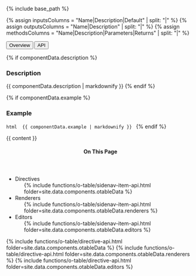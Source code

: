 {% include base_path %}

{% assign inputsColumns = "Name|Description|Default" | split: "|" %} 
{% assign outputsColumns = "Name|Description" | split: "|" %} 
{% assign methodsColumns = "Name|Description|Parameters|Returns" | split: "|" %} 

<script type="text/javascript">
  function openTab(evt, tabName) {
    // Declare all variables
    var i, tabcontent, tablinks;

    // Get all elements with class="tabcontent" and hide them
    tabcontent = document.getElementsByClassName("o-tabcontent");
    for (i = 0; i < tabcontent.length; i++) {
        tabcontent[i].style.display = "none";
    }

    // Get all elements with class="tablinks" and remove the class "active"
    tablinks = document.getElementsByClassName("o-tablinks");
    for (i = 0; i < tablinks.length; i++) {
        tablinks[i].className = tablinks[i].className.replace(" active", "");
    }

    // Show the current tab, and add an "active" class to the button that opened the tab
    document.getElementById(tabName).style.display = "block";
    evt.currentTarget.className += " active";
  }
</script>

<!-- Tab links -->
<div class="o-tab">
  <button class="o-tablinks active" onclick="openTab(event, 'overview')">Overview</button>
  <button class="o-tablinks" onclick="openTab(event, 'api')">API</button>
</div>

<!-- OVERVIEW -->
<div id="overview" class="o-tabcontent" style="display:block;">
 <!-- {% include toc %} -->

  {% if componentData.description %}
    <h3>Description</h3>
    {{ componentData.description | markdownify }}
  {% endif %}

  
  {% if componentData.example %}
    <h3 class="grey-color">Example</h3>
    ```html 
      {{ componentData.example | markdownify }}
    ```
  {% endif %}

  {{ content }}
</div>

<!-- API -->
<div id="api" class="o-tabcontent">
  <aside class="sidebar__right">
    <nav class="toc">
      <header><h4 class="nav__title"><i class="fa fa-file-alt"></i> On This Page</h4></header>
      <ul class="toc__menu" id="markdown-toc">
        <li><a>Directives</a>
          <ul>
            {% include functions/o-table/sidenav-item-api.html folder=site.data.components.otableData %}
          </ul>
        <li><a>Renderers</a>
          <ul>
          {% include functions/o-table/sidenav-item-api.html folder=site.data.components.otableData.renderers %}
          </ul>
        </li>
        <li><a>Editors</a>
          <ul>
          {% include functions/o-table/sidenav-item-api.html folder=site.data.components.otableData.editors %}
          </ul>
      </li>
      </ul>
    </nav>
  </aside>

  <div id="container">
    {% include functions/o-table/directive-api.html folder=site.data.components.otableData %}
    {% include functions/o-table/directive-api.html folder=site.data.components.otableData.renderers %}
    {% include functions/o-table/directive-api.html folder=site.data.components.otableData.editors %}
  </div>
</div>
